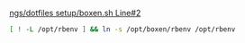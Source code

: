 [ngs/dotfiles setup/boxen.sh Line#2](https://github.com/ngs/dotfiles/blob/master/setup/boxen.sh#L2)

```sh
[ ! -L /opt/rbenv ] && ln -s /opt/boxen/rbenv /opt/rbenv
```
